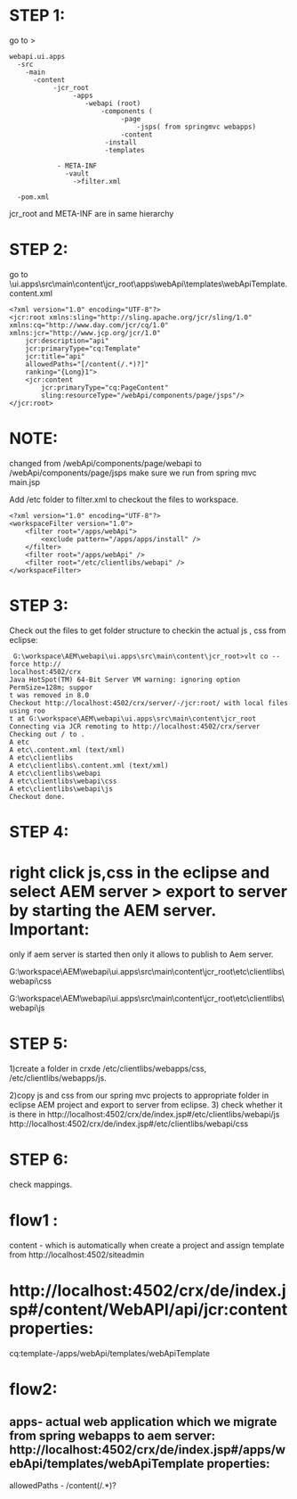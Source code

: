 STEP 1:
=======

go to > 

    webapi.ui.apps
      -src
        -main
          -content
               -jcr_root
                    -apps
                       -webapi (root)
                           -components (
                                -page
                                    -jsps( from springmvc webapps)
                                -content
                            -install
                            -templates

                - META-INF   
                  -vault
                    ->filter.xml
                  
      -pom.xml
  
  
  jcr_root and META-INF are in same hierarchy
                  
STEP 2:
=======

go to \ui.apps\src\main\content\jcr_root\apps\webApi\templates\webApiTemplate\.content.xml

    <?xml version="1.0" encoding="UTF-8"?>
    <jcr:root xmlns:sling="http://sling.apache.org/jcr/sling/1.0" xmlns:cq="http://www.day.com/jcr/cq/1.0" xmlns:jcr="http://www.jcp.org/jcr/1.0"
        jcr:description="api"
        jcr:primaryType="cq:Template"
        jcr:title="api"
        allowedPaths="[/content(/.*)?]"
        ranking="{Long}1">
        <jcr:content
            jcr:primaryType="cq:PageContent"
            sling:resourceType="/webApi/components/page/jsps"/>
    </jcr:root>

NOTE:
====
changed from /webApi/components/page/webapi to   /webApi/components/page/jsps make sure we run from spring mvc main.jsp

Add /etc folder to filter.xml to checkout the files to workspace.


    <?xml version="1.0" encoding="UTF-8"?>
    <workspaceFilter version="1.0">
        <filter root="/apps/webApi">
            <exclude pattern="/apps/apps/install" />
        </filter>
        <filter root="/apps/webApi" />
        <filter root="/etc/clientlibs/webapi" />
    </workspaceFilter>
    
STEP 3:
=======
Check out the files to get folder structure to checkin the actual js , css from eclipse:


     G:\workspace\AEM\webapi\ui.apps\src\main\content\jcr_root>vlt co --force http://
    localhost:4502/crx
    Java HotSpot(TM) 64-Bit Server VM warning: ignoring option PermSize=128m; suppor
    t was removed in 8.0
    Checkout http://localhost:4502/crx/server/-/jcr:root/ with local files using roo
    t at G:\workspace\AEM\webapi\ui.apps\src\main\content\jcr_root
    Connecting via JCR remoting to http://localhost:4502/crx/server
    Checking out / to .
    A etc
    A etc\.content.xml (text/xml)
    A etc\clientlibs
    A etc\clientlibs\.content.xml (text/xml)
    A etc\clientlibs\webapi
    A etc\clientlibs\webapi\css
    A etc\clientlibs\webapi\js
    Checkout done.

 


STEP 4:
=======
right click js,css in the eclipse and select AEM server > export to server by starting the AEM server.
Important:
==========
only if aem server is started then only it allows to publish to Aem server.

G:\workspace\AEM\webapi\ui.apps\src\main\content\jcr_root\etc\clientlibs\webapi\css

G:\workspace\AEM\webapi\ui.apps\src\main\content\jcr_root\etc\clientlibs\webapi\js 

STEP 5:
=======
1)create a folder in crxde /etc/clientlibs/webapps/css, /etc/clientlibs/webapps/js.

2)copy js and css from our spring mvc projects to appropriate folder in eclipse AEM project
  and export to server from eclipse.
3) check whether it is there in http://localhost:4502/crx/de/index.jsp#/etc/clientlibs/webapi/js
http://localhost:4502/crx/de/index.jsp#/etc/clientlibs/webapi/css



STEP 6:
========
check mappings.

flow1 :
=======

content - which is automatically when create a project and assign template from http://localhost:4502/siteadmin

http://localhost:4502/crx/de/index.jsp#/content/WebAPI/api/jcr:content
properties:
===========

cq:template-/apps/webApi/templates/webApiTemplate
                  
flow2:
=====

apps- actual web application which we migrate from spring webapps to aem server:
http://localhost:4502/crx/de/index.jsp#/apps/webApi/templates/webApiTemplate
properties:
----------
allowedPaths - /content(/.*)?

